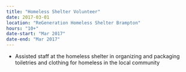 ```yaml
---
title: "Homeless Shelter Volunteer"
date: 2017-03-01
location: "ReGeneration Homeless Shelter Brampton"
hours: "10+"
date-start: "Mar 2017"
date-end: "Mar 2017"
---
```

* Assisted staff at the homeless shelter in organizing and packaging toiletries and clothing for homeless in the local community